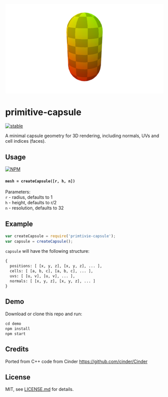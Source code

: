 ![](thumb.png)

# primitive-capsule

[![stable](http://badges.github.io/stability-badges/dist/stable.svg)](http://github.com/badges/stability-badges)

A minimal capsule geometry for 3D rendering, including normals, UVs and cell indices (faces).

## Usage

[![NPM](https://nodei.co/npm/primitive-capsule.png)](https://www.npmjs.com/package/primitive-capsule)

#### `mesh = createCapsule([r, h, n])`

Parameters:  
`r` - radius, defaults to 1  
`h` - height, defaults to r/2  
`n` - resolution, defaults to 32

## Example

```javascript
var createCapsule = require('primtivie-capsule');
var capsule = createCapsule();
```

`capsule` will have the following structure:

```
{
  positions: [ [x, y, z], [x, y, z], ... ],
  cells: [ [a, b, c], [a, b, c], ... ],
  uvs: [ [u, v], [u, v], ... ],
  normals: [ [x, y, z], [x, y, z], ... ]
}
```

## Demo

Download or clone this repo and run:

```
cd demo
npm install
npm start
```

## Credits

Ported from C++ code from Cinder https://github.com/cinder/Cinder

## License

MIT, see [LICENSE.md](http://github.com/vorg/primitive-capsule/blob/master/LICENSE.md) for details.
